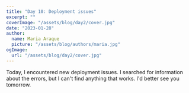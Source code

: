 ```yaml
---
title: "Day 10: Deployment issues"
excerpt: ""
coverImage: "/assets/blog/day2/cover.jpg"
date: "2023-01-28"
author:
  name: Maria Araque
  picture: "/assets/blog/authors/maria.jpg"
ogImage:
  url: "/assets/blog/day2/cover.jpg"
---
```

Today, I encountered new deployment issues. I searched for information about the errors, but I can't find anything that works. I'd better see you tomorrow.